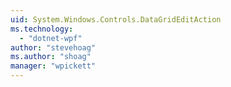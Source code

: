 ```yaml
---
uid: System.Windows.Controls.DataGridEditAction
ms.technology: 
  - "dotnet-wpf"
author: "stevehoag"
ms.author: "shoag"
manager: "wpickett"
---
```

